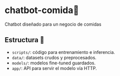 # chatbot-comida🍗
Chatbot diseñado para un negocio de comidas

## Estructura 🚀
- `scripts/`: código para entrenamiento e inferencia.
- `data/`: datasets crudos y preprocesados.
- `models/`: modelos fine-tuned guardados.
- `app/`: API para servir el modelo vía HTTP.
